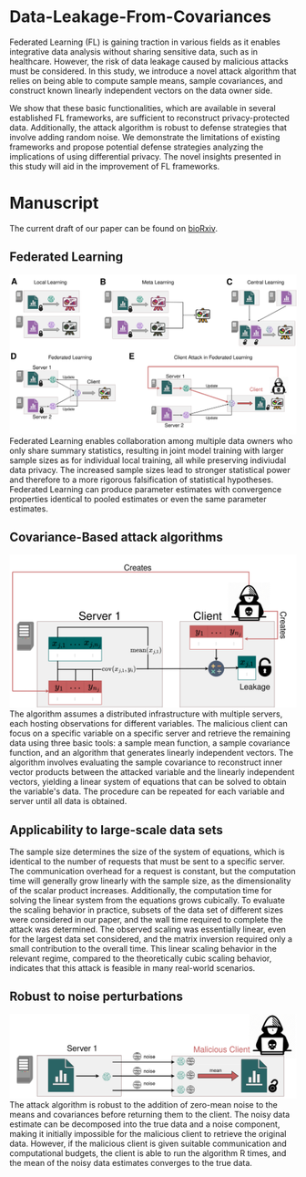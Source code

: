 # Data-Leakage-From-Covariances
Federated Learning (FL) is gaining traction in various fields as it enables integrative data analysis without sharing sensitive data, such as in healthcare. However, the risk of data leakage caused by malicious attacks must be considered. In this study, we introduce a novel attack algorithm that relies on being able to compute sample means, sample covariances, and construct known linearly independent vectors on the data owner side. 

We show that these basic functionalities, which are available in several established FL frameworks, are sufficient to reconstruct privacy-protected data. Additionally, the attack algorithm is robust to defense strategies that involve adding random noise. We demonstrate the limitations of existing frameworks and propose potential defense strategies analyzing the implications of using differential privacy. The novel insights presented in this study will aid in the improvement of FL frameworks.

# Manuscript
The current draft of our paper can be found on [bioRxiv](https://www.biorxiv.org/content/10.1101/2022.10.09.511497v1).

## Federated Learning
![alt text](https://github.com/manuhuth/Data-Leakage-From-Covariances/blob/main/images/figure1.png?raw=true)
Federated Learning enables collaboration among multiple data owners who only share summary statistics, resulting in joint model training with larger sample sizes as for individual local training, all while preserving indiviudal data privacy. The increased sample sizes lead to stronger statistical power and therefore to a more rigorous falsification of statistical hypotheses. Federated Learning can produce parameter estimates with convergence properties identical to pooled estimates or even the same parameter estimates.



## Covariance-Based attack algorithms
![alt text](https://github.com/manuhuth/Data-Leakage-From-Covariances/blob/main/images/figure2.drawio.png?raw=true)
The algorithm assumes a distributed infrastructure with multiple servers, each hosting observations for different variables. The malicious client can focus on a specific variable on a specific server and retrieve the remaining data using three basic tools: a sample mean function, a sample covariance function, and an algorithm that generates linearly independent vectors. The algorithm involves evaluating the sample covariance to reconstruct inner vector products between the attacked variable and the linearly independent vectors, yielding a linear system of equations that can be solved to obtain the variable's data. The procedure can be repeated for each variable and server until all data is obtained.

## Applicability to large-scale data sets
The sample size determines the size of the system of equations, which is identical to the number of requests that must be sent to a specific server. The communication overhead for a request is constant, but the computation time will generally grow linearly with the sample size, as the dimensionality of the scalar product increases. Additionally, the computation time for solving the linear system from the equations grows cubically. To evaluate the scaling behavior in practice, subsets of the data set of different sizes were considered in our paper, and the wall time required to complete the attack was determined. The observed scaling was essentially linear, even for the largest data set considered, and the matrix inversion required only a small contribution to the overall time. This linear scaling behavior in the relevant regime, compared to the theoretically cubic scaling behavior, indicates that this attack is feasible in many real-world scenarios.


## Robust to noise perturbations
![alt text](https://github.com/manuhuth/Data-Leakage-From-Covariances/blob/main/images/figure4.png?raw=true)
The attack algorithm is robust to the addition of zero-mean noise to the means and covariances before returning them to the client. The noisy data estimate can be decomposed into the true data and a noise component, making it initially impossible for the malicious client to retrieve the original data. However, if the malicious client is given suitable communication and computational budgets, the client is able to run the algorithm R times, and the mean of the noisy data estimates converges to the true data. 

